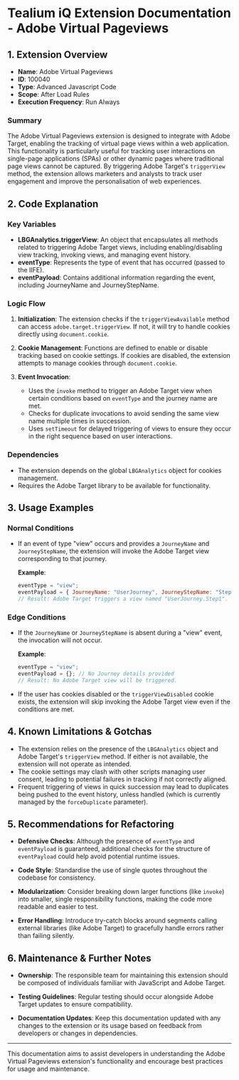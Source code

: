 # Tealium iQ Extension Documentation - Adobe Virtual Pageviews

## 1. Extension Overview
- **Name**: Adobe Virtual Pageviews
- **ID**: 100040
- **Type**: Advanced Javascript Code
- **Scope**: After Load Rules
- **Execution Frequency**: Run Always

### Summary
The Adobe Virtual Pageviews extension is designed to integrate with Adobe Target, enabling the tracking of virtual page views within a web application. This functionality is particularly useful for tracking user interactions on single-page applications (SPAs) or other dynamic pages where traditional page views cannot be captured. By triggering Adobe Target's `triggerView` method, the extension allows marketers and analysts to track user engagement and improve the personalisation of web experiences.

## 2. Code Explanation

### Key Variables
- **LBGAnalytics.triggerView**: An object that encapsulates all methods related to triggering Adobe Target views, including enabling/disabling view tracking, invoking views, and managing event history.
- **eventType**: Represents the type of event that has occurred (passed to the IIFE).
- **eventPayload**: Contains additional information regarding the event, including JourneyName and JourneyStepName.

### Logic Flow
1. **Initialization**: The extension checks if the `triggerViewAvailable` method can access `adobe.target.triggerView`. If not, it will try to handle cookies directly using `document.cookie`.
 
2. **Cookie Management**: Functions are defined to enable or disable tracking based on cookie settings. If cookies are disabled, the extension attempts to manage cookies through `document.cookie`.

3. **Event Invocation**:
    - Uses the `invoke` method to trigger an Adobe Target view when certain conditions based on `eventType` and the journey name are met.
    - Checks for duplicate invocations to avoid sending the same view name multiple times in succession.
    - Uses `setTimeout` for delayed triggering of views to ensure they occur in the right sequence based on user interactions.

### Dependencies
- The extension depends on the global `LBGAnalytics` object for cookies management.
- Requires the Adobe Target library to be available for functionality.

## 3. Usage Examples

### Normal Conditions
- If an event of type "view" occurs and provides a `JourneyName` and `JourneyStepName`, the extension will invoke the Adobe Target view corresponding to that journey.
  
  **Example**:
  ```javascript
  eventType = "view";
  eventPayload = { JourneyName: "UserJourney", JourneyStepName: "Step1" };
  // Result: Adobe Target triggers a view named "UserJourney.Step1".
  ```

### Edge Conditions
- If the `JourneyName` or `JourneyStepName` is absent during a "view" event, the invocation will not occur.
  
  **Example**:
  ```javascript
  eventType = "view";
  eventPayload = {}; // No Journey details provided
  // Result: No Adobe Target view will be triggered.
  ```

- If the user has cookies disabled or the `triggerViewDisabled` cookie exists, the extension will skip invoking the Adobe Target view even if the conditions are met.

## 4. Known Limitations & Gotchas
- The extension relies on the presence of the `LBGAnalytics` object and Adobe Target's `triggerView` method. If either is not available, the extension will not operate as intended.
- The cookie settings may clash with other scripts managing user consent, leading to potential failures in tracking if not correctly aligned.
- Frequent triggering of views in quick succession may lead to duplicates being pushed to the event history, unless handled (which is currently managed by the `forceDuplicate` parameter).
  
## 5. Recommendations for Refactoring
- **Defensive Checks**: Although the presence of `eventType` and `eventPayload` is guaranteed, additional checks for the structure of `eventPayload` could help avoid potential runtime issues.
  
- **Code Style**: Standardise the use of single quotes throughout the codebase for consistency.
  
- **Modularization**: Consider breaking down larger functions (like `invoke`) into smaller, single responsibility functions, making the code more readable and easier to test.

- **Error Handling**: Introduce try-catch blocks around segments calling external libraries (like Adobe Target) to gracefully handle errors rather than failing silently.

## 6. Maintenance & Further Notes
- **Ownership**: The responsible team for maintaining this extension should be composed of individuals familiar with JavaScript and Adobe Target.
- **Testing Guidelines**: Regular testing should occur alongside Adobe Target updates to ensure compatibility.
  
- **Documentation Updates**: Keep this documentation updated with any changes to the extension or its usage based on feedback from developers or changes in dependencies.

---

This documentation aims to assist developers in understanding the Adobe Virtual Pageviews extension's functionality and encourage best practices for usage and maintenance.